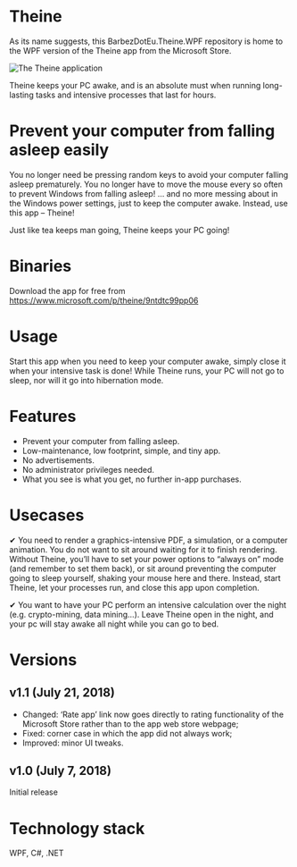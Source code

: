 # Theine
As its name suggests, this BarbezDotEu.Theine.WPF repository is home to the WPF version of the Theine app from the Microsoft Store.

![The Theine application](https://barbez.eu/wp-content/uploads/2020/03/200315-Theine.png)

Theine keeps your PC awake, and is an absolute must when running long-lasting tasks and intensive processes that last for hours.

# Prevent your computer from falling asleep easily
You no longer need be pressing random keys to avoid your computer falling asleep prematurely. You no longer have to move the mouse every so often to prevent Windows from falling asleep! … and no more messing about in the Windows power settings, just to keep the computer awake. Instead, use this app – Theine!

Just like tea keeps man going, Theine keeps your PC going!

# Binaries
Download the app for free from https://www.microsoft.com/p/theine/9ntdtc99pp06

# Usage
Start this app when you need to keep your computer awake, simply close it when your intensive task is done! While Theine runs, your PC will not go to sleep, nor will it go into hibernation mode.

# Features
- Prevent your computer from falling asleep.
- Low-maintenance, low footprint, simple, and tiny app.
- No advertisements.
- No administrator privileges needed.
- What you see is what you get, no further in-app purchases.

# Usecases
✔ You need to render a graphics-intensive PDF, a simulation, or a computer animation. You do not want to sit around waiting for it to finish rendering. Without Theine, you’ll have to set your power options to “always on” mode (and remember to set them back), or sit around preventing the computer going to sleep yourself, shaking your mouse here and there. Instead, start Theine, let your processes run, and close this app upon completion.

✔ You want to have your PC perform an intensive calculation over the night (e.g. crypto-mining, data mining…). Leave Theine open in the night, and your pc will stay awake all night while you can go to bed.

# Versions
## v1.1 (July 21, 2018)
- Changed: ‘Rate app’ link now goes directly to rating functionality of the Microsoft Store rather than to the app web store webpage;
- Fixed: corner case in which the app did not always work;
- Improved: minor UI tweaks.

## v1.0 (July 7, 2018)
Initial release

# Technology stack
WPF, C#, .NET
